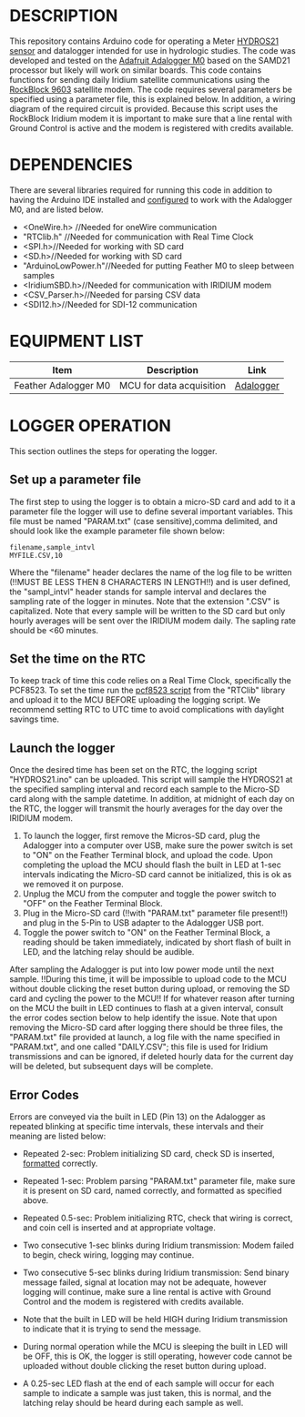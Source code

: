 # DESCRIPTION
This repository contains Arduino code for operating a Meter [HYDROS21 sensor](https://www.metergroup.com/en/meter-environment/products/hydros-21-water-level-sensor-conductivity-temperature-depth) and datalogger intended for use in hydrologic studies. The code was developed and tested on the [Adafruit Adalogger M0](https://www.adafruit.com/product/2796) based on the SAMD21 processor but likely will work on similar boards. This code contains functions for sending daily Iridium satellite communications using the [RockBlock 9603](https://www.iridium.com/products/rock-seven-rockblock-9603/) satellite modem. The code requires several parameters be specified using a parameter file, this is explained below. In addition, a wiring diagram of the required circuit is provided. Because this script uses the RockBlock Iridium modem it is important to make sure that a line rental with Ground Control is active and the modem is registered with credits available.  

# DEPENDENCIES 
There are several libraries required for running this code in addition to having the Arduino IDE installed and [configured](https://learn.adafruit.com/adafruit-feather-m0-adalogger/setup) to work with the Adalogger M0, and are listed below.

- <OneWire.h> //Needed for oneWire communication 
- "RTClib.h" //Needed for communication with Real Time Clock
- <SPI.h>//Needed for working with SD card
- <SD.h>//Needed for working with SD card
- "ArduinoLowPower.h"//Needed for putting Feather M0 to sleep between samples
- <IridiumSBD.h>//Needed for communication with IRIDIUM modem 
- <CSV_Parser.h>//Needed for parsing CSV data
- <SDI12.h>//Needed for SDI-12 communication

# EQUIPMENT LIST

| Item | Description | Link |
| -------- | -------- | -------- |
| Feather Adalogger M0 | MCU for data acquisition | [Adalogger](https://www.adafruit.com/product/2796) | 

# LOGGER OPERATION
This section outlines the steps for operating the logger.

## Set up a parameter file
The first step to using the logger is to obtain a micro-SD card and add to it a parameter file the logger will use to define several important variables. This file must be named "PARAM.txt" (case sensitive),comma delimited, and should look like the example parameter file shown below:

```
filename,sample_intvl
MYFILE.CSV,10
```

Where the "filename" header declares the name of the log file to be written (!!MUST BE LESS THEN 8 CHARACTERS IN LENGTH!!) and is user defined, the "sampl_intvl" header stands for sample interval and declares the sampling rate of the logger in minutes. Note that the extension ".CSV" is capitalized. Note that every sample will be written to the SD card but only hourly averages will be sent over the IRIDIUM modem daily. The sapling rate should be <60 minutes.

## Set the time on the RTC
To keep track of time this code relies on a Real Time Clock, specifically the PCF8523. To set the time run the [pcf8523 script](https://learn.adafruit.com/adafruit-pcf8523-real-time-clock/rtc-with-arduino) from the "RTClib" library and upload it to the MCU BEFORE uploading the logging script. We recommend setting RTC to UTC time to avoid complications with daylight savings time. 

## Launch the logger
Once the desired time has been set on the RTC, the logging script "HYDROS21.ino" can be uploaded. This script will sample the HYDROS21 at the specified sampling interval and record each sample to the Micro-SD card along with the sample datetime. In addition, at midnight of each day on the RTC, the logger will transmit the hourly averages for the day over the IRIDIUM modem. 

1. To launch the logger, first remove the Micros-SD card, plug the Adalogger into a computer over USB, make sure the power switch is set to "ON" on the Feather Terminal block, and upload the code. Upon completing the upload the MCU should flash the built in LED at 1-sec intervals indicating the Micro-SD card cannot be initialized, this is ok as we removed it on purpose.
2. Unplug the MCU from the computer and toggle the power switch to "OFF" on the Feather Terminal Block.
3. Plug in the Micro-SD card (!!with "PARAM.txt" parameter file present!!) and plug in the 5-Pin to USB adapter to the Adalogger USB port.
4. Toggle the power switch to "ON" on the Feather Terminal Block, a reading should be taken immediately, indicated by short flash of built in LED, and the latching relay should be audible. 

After sampling the Adalogger is put into low power mode until the next sample. !!During this time, it will be impossible to upload code to the MCU without double clicking the reset button during upload, or removing the SD card and cycling the power to the MCU!! If for whatever reason after turning on the MCU the built in LED continues to flash at a given interval, consult the error codes section below to help identify the issue. Note that upon removing the Micro-SD card after logging there should be three files, the "PARAM.txt" file provided at launch, a log file with the name specified in "PARAM.txt", and one called "DAILY.CSV"; this file is used for Iridium transmissions and can be ignored, if deleted hourly data for the current day will be deleted, but subsequent days will be complete. 


## Error Codes
Errors are conveyed via the built in LED (Pin 13) on the Adalogger as repeated blinking at specific time intervals, these intervals and their meaning are listed below:

- Repeated 2-sec: Problem initializing SD card, check SD is inserted, [formatted](https://www.arduino.cc/reference/en/libraries/sd/) correctly. 
- Repeated 1-sec: Problem parsing "PARAM.txt" parameter file, make sure it is present on SD card, named correctly, and formatted as specified above. 
- Repeated 0.5-sec: Problem initializing RTC, check that wiring is correct, and coin cell is inserted and at appropriate voltage. 
- Two consecutive 1-sec blinks during Iridium transmission: Modem failed to begin, check wiring, logging may continue.  
- Two consecutive 5-sec blinks during Iridium transmission: Send binary message failed, signal at location may not be adequate, however logging will continue, make sure a line rental is active with Ground Control and the modem is registered with credits available.  

- Note that the built in LED will be held HIGH during Iridium transmission to indicate that it is trying to send the message. 
- During normal operation while the MCU is sleeping the built in LED will be OFF, this is OK, the logger is still operating, however code cannot be uploaded without double clicking the reset button during upload.
- A 0.25-sec LED flash at the end of each sample will occur for each sample to indicate a sample was just taken, this is normal, and the latching relay should be heard during each sample as well.  
